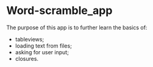 # Word-scramble_app

The purpose of this app is to further learn the basics of:
- tableviews;
- loading text from files;
- asking for user input;
- closures.
